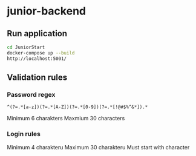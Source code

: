 # junior-backend

## Run application

``` bash
cd JuniorStart
docker-compose up --build
http://localhost:5001/
```

## Validation rules

### Password regex
``` regex
^(?=.*[a-z])(?=.*[A-Z])(?=.*[0-9])(?=.*[!@#$%^&*]).*
```
Minimum 6 charakters
Maxmium 30 characters

### Login rules
Minimum 4 charakteru
Maximum 30 charakteru
Must start with character
